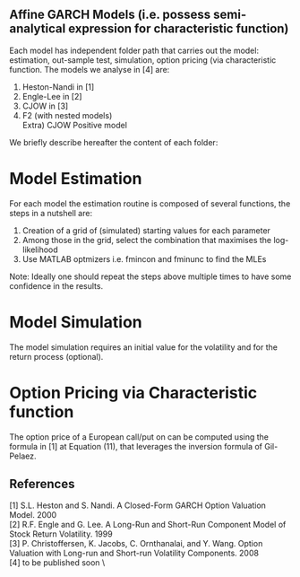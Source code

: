 ## Affine GARCH Models (i.e. possess semi-analytical expression for characteristic function)

Each model has independent folder path that carries out the model: estimation, out-sample test, simulation, option pricing (via characteristic function. 
The models we analyse in [4] are: 

1) Heston-Nandi in [1] 
2) Engle-Lee in [2] 
3) CJOW in [3] 
4) F2 (with nested models) \
Extra) CJOW Positive model 

We briefly describe hereafter the content of each folder: 

# Model Estimation  

For each model the estimation routine is composed of several functions, the steps in a nutshell are: 

1) Creation of a grid of (simulated) starting values for each parameter 
2) Among those in the grid, select the combination that maximises the log-likelihood 
3) Use MATLAB optmizers i.e. fmincon and fminunc to find the MLEs 

 Note: Ideally one should repeat the steps above multiple times to have some confidence in the results. 

# Model Simulation  

The model simulation requires an initial value for the volatility and for the return process (optional).

# Option Pricing via Characteristic function

The option price of a European call/put on can be computed using the formula in [1] at Equation (11), that leverages the inversion formula of Gil-Pelaez.

 ## References

  [1]  S.L. Heston and S. Nandi. A Closed-Form GARCH Option Valuation Model. 2000 \
  [2]  R.F. Engle and G. Lee. A Long-Run and Short-Run Component Model of Stock Return Volatility. 1999 \
  [3]  P. Christoffersen, K. Jacobs, C. Ornthanalai, and Y. Wang. Option Valuation with Long-run and
Short-run Volatility Components. 2008  \
  [4] to be published soon \


